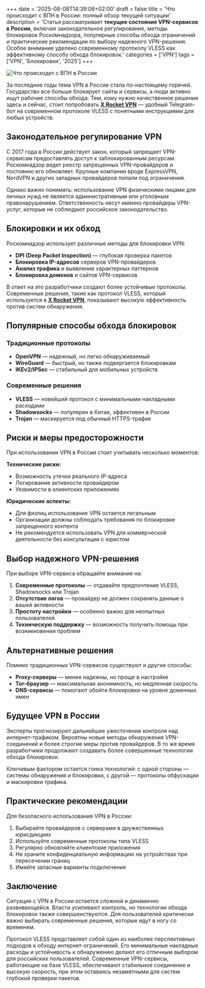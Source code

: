+++
date = '2025-08-08T14:39:08+02:00'
draft = false
title = 'Что происходит с ВПН в России: полный обзор текущей ситуации'
description = 'Статья рассматривает **текущее состояние VPN-сервисов в России**, включая законодательное регулирование, методы блокировок Роскомнадзора, популярные способы обхода ограничений и практические рекомендации по выбору надежного VPN-решения. Особое внимание уделено современному протоколу VLESS как эффективному способу обхода блокировок.'
categories = ['VPN']
tags = ['VPN', 'Блокировки', '2025']
+++

![Что происходит с ВПН в России](https://ladyfly-content.fra1.cdn.digitaloceanspaces.com/EF97EEF2-B1E1-4E7B-A776-C27F46FA0385.jpeg)

За последние годы тема VPN в России стала по-настоящему горячей. Государство все больше блокирует сайты и сервисы, а люди активно ищут рабочие способы обхода. Тем, кому нужно качественное решение здесь и сейчас, стоит попробовать **[X Rocket VPN](https://t.me/X_Rocket_VPN_bot?start=ref-b-9)** — удобный Telegram-бот на современном протоколе VLESS с понятными инструкциями для любых устройств.

## Законодательное регулирование VPN

С 2017 года в России действует закон, который запрещает VPN-сервисам предоставлять доступ к заблокированным ресурсам. Роскомнадзор ведет реестр запрещенных VPN-провайдеров и постоянно его обновляет. Крупные компании вроде ExpressVPN, NordVPN и других западных провайдеров попали под ограничения.

Однако важно понимать: использование VPN физическими лицами для личных нужд не является административным или уголовным правонарушением. Ответственность несут именно провайдеры VPN-услуг, которые не соблюдают российское законодательство.

## Блокировки и их обход

Роскомнадзор использует различные методы для блокировки VPN:

- **DPI (Deep Packet Inspection)** — глубокая проверка пакетов
- **Блокировка IP-адресов** серверов VPN-провайдеров  
- **Анализ трафика** и выявление характерных паттернов
- **Блокировка доменов** и сайтов VPN-сервисов

В ответ на это разработчики создают более устойчивые протоколы. Современные решения, такие как протокол VLESS, который используется в **[X Rocket VPN](https://t.me/X_Rocket_VPN_bot?start=ref-b-9)**, показывают высокую эффективность против систем обнаружения.

## Популярные способы обхода блокировок

### Традиционные протоколы

- **OpenVPN** — надежный, но легко обнаруживаемый
- **WireGuard** — быстрый, но также подвергается блокировкам
- **IKEv2/IPSec** — стабильный для мобильных устройств

### Современные решения

- **VLESS** — новейший протокол с минимальными накладными расходами
- **Shadowsocks** — популярен в Китае, эффективен в России  
- **Trojan** — маскируется под обычный HTTPS-трафик

## Риски и меры предосторожности

При использовании VPN в России стоит учитывать несколько моментов:

**Технические риски:**
- Возможность утечки реального IP-адреса
- Логирование активности провайдером
- Уязвимости в клиентских приложениях

**Юридические аспекты:**
- Для физлиц использование VPN остается легальным
- Организации должны соблюдать требования по блокировке запрещенного контента
- Не рекомендуется использовать VPN для коммерческой деятельности без консультации с юристом

## Выбор надежного VPN-решения

При выборе VPN-сервиса обращайте внимание на:

1. **Современные протоколы** — отдавайте предпочтение VLESS, Shadowsocks или Trojan
2. **Отсутствие логов** — провайдер не должен сохранять данные о вашей активности  
3. **Простоту настройки** — особенно важно для неопытных пользователей
4. **Техническую поддержку** — возможность получить помощь при возникновении проблем

## Альтернативные решения

Помимо традиционных VPN-сервисов существуют и другие способы:

- **Proxy-серверы** — менее надежны, но проще в настройке
- **Tor-браузер** — максимальная анонимность, но медленная скорость
- **DNS-сервисы** — помогают обойти блокировки на уровне доменных имен

## Будущее VPN в России

Эксперты прогнозируют дальнейшее ужесточение контроля над интернет-трафиком. Вероятны новые методы обнаружения VPN-соединений и более строгие меры против провайдеров. В то же время разработчики продолжают создавать более совершенные технологии обхода блокировок.

Ключевым фактором остается гонка технологий: с одной стороны — системы обнаружения и блокировки, с другой — протоколы обфускации и маскировки трафика.

## Практические рекомендации

Для безопасного использования VPN в России:

1. Выбирайте провайдеров с серверами в дружественных юрисдикциях
2. Используйте современные протоколы типа VLESS
3. Регулярно обновляйте клиентские приложения  
4. Не храните конфиденциальную информацию на устройствах при пересечении границ
5. Имейте запасные варианты подключения

## Заключение

Ситуация с VPN в России остается сложной и динамично развивающейся. Власти усиливают контроль, но технологии обхода блокировок также совершенствуются. Для пользователей критически важно выбирать современные решения, которые идут в ногу со временем.

Протокол VLESS представляет собой один из наиболее перспективных подходов к обходу интернет-ограничений. Его минимальные накладные расходы и устойчивость к обнаружению делают его отличным выбором для российских пользователей. Современные VPN-сервисы, работающие на базе VLESS, обеспечивают стабильное соединение и высокую скорость, при этом оставаясь незаметными для систем глубокой проверки пакетов.
